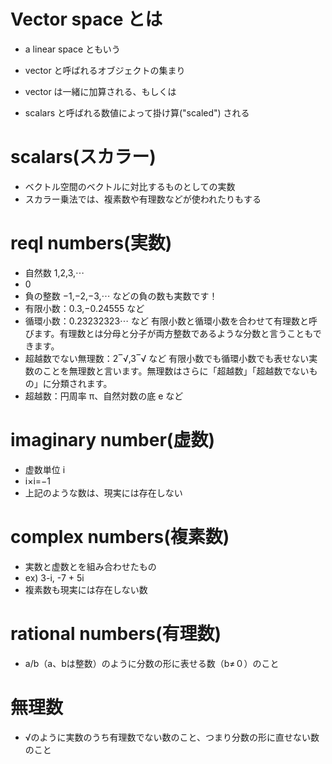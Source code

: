 # Vector space とは

* a linear space ともいう

* vector と呼ばれるオブジェクトの集まり
* vector は一緒に加算される、もしくは
* scalars と呼ばれる数値によって掛け算("scaled") される


# scalars(スカラー)
* ベクトル空間のベクトルに対比するものとしての実数
* スカラー乗法では、複素数や有理数などが使われたりもする

# reql numbers(実数)
* 自然数
1,2,3,⋯
* 0
* 負の整数
−1,−2,−3,⋯ などの負の数も実数です！
* 有限小数：0.3,−0.24555 など
* 循環小数：0.23232323⋯ など
有限小数と循環小数を合わせて有理数と呼びます。有理数とは分母と分子が両方整数であるような分数と言うこともできます。
* 超越数でない無理数：2‾√,3‾√ など
有限小数でも循環小数でも表せない実数のことを無理数と言います。無理数はさらに「超越数」「超越数でないもの」に分類されます。
* 超越数：円周率 π、自然対数の底 e など


# imaginary number(虚数)
* 虚数単位 i
* i×i=−1
* 上記のような数は、現実には存在しない


# complex numbers(複素数)
* 実数と虚数とを組み合わせたもの
* ex) 3-i, -7 + 5i
* 複素数も現実には存在しない数

# rational numbers(有理数)
* a/b（a、bは整数）のように分数の形に表せる数（b≠０）のこと

# 無理数
* √のように実数のうち有理数でない数のこと、つまり分数の形に直せない数のこと